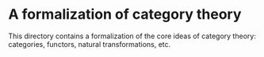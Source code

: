# A formalization of category theory

This directory contains a formalization of the core ideas of category theory: categories, functors, natural transformations, etc.
